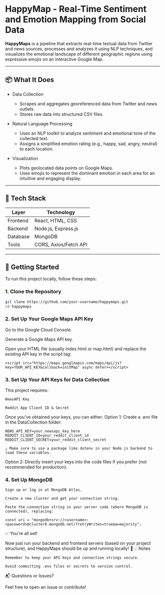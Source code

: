 # HappyMap - Real-Time Sentiment and Emotion Mapping from Social Data

**HappyMaps** is a pipeline that extracts real-time textual data from Twitter and news sources, processes and analyzes it using NLP techniques, and visualizes the emotional landscape of different geographic regions using expressive emojis on an interactive Google Map.

---

## 📦 What It Does
- Data Collection
    - Scrapes and aggregates georeferenced data from Twitter and news outlets.
    - Stores raw data into structured CSV files.

- Natural Language Processing
    - Uses an NLP toolkit to analyze sentiment and emotional tone of the collected text.
    - Assigns a simplified emotion rating (e.g., happy, sad, angry, neutral) to each location.

- Visualization
    - Plots geolocated data points on Google Maps.
    - Uses emojis to represent the dominant emotion in each area for an intuitive and engaging display.

---
## 🧰 Tech Stack

| Layer     | Technology             |
|-----------|------------------------|
| Frontend  | React, HTML, CSS       |
| Backend   | Node.js, Express.js    |
| Database  | MongoDB                |
| Tools     | CORS, Axios/Fetch API  |

---


## 🚀 Getting Started

To run this project locally, follow these steps:

### 1. Clone the Repository
```bash
git clone https://github.com/your-username/happymaps.git
cd happymaps
```

### 2. Set Up Your Google Maps API Key

Go to the Google Cloud Console.

Generate a Google Maps API key.

Open your HTML file (usually index.html or map.html) and replace the existing API key in the script tag:

```
<script src="https://maps.googleapis.com/maps/api/js?key=YOUR_API_KEY&callback=initMap" async defer></script>
```

### 3. Set Up Your API Keys for Data Collection

This project requires:

    NewsAPI Key

    Reddit App Client ID & Secret

Once you've obtained your keys, you can either:
Option 1: Create a .env file in the DataCollection folder:

```
NEWS_API_KEY=your_newsapi_key_here
REDDIT_CLIENT_ID=your_reddit_client_id
REDDIT_CLIENT_SECRET=your_reddit_client_secret
```

    ⚠️ Make sure to use a package like dotenv in your Node.js backend to load these variables.

Option 2: Directly insert your keys into the code files if you prefer (not recommended for production).


### 4. Set Up MongoDB

    Sign up or log in at MongoDB Atlas.

    Create a new cluster and get your connection string.

    Paste the connection string in your server code (where MongoDB is connected), replacing:

```
const uri = "mongodb+srv://<username>:<password>@cluster0.mongodb.net/?retryWrites=true&w=majority";
```

✅ You're all set!

Now just run your backend and frontend servers (based on your project structure), and HappyMaps should be up and running locally! 🎉
💡 Notes

    Remember to keep your API keys and connection strings secure.

    Avoid committing .env files or secrets to version control.

📬 Questions or Issues?

Feel free to open an issue or contribute!
